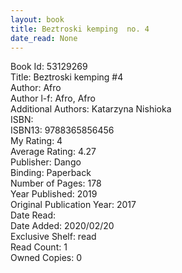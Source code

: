 ```yaml
---
layout: book
title: Beztroski kemping  no. 4
date_read: None
---
```


Book Id: 53129269<br />
Title: Beztroski kemping #4<br />
Author: Afro<br />
Author l-f: Afro, Afro<br />
Additional Authors: Katarzyna Nishioka<br />
ISBN: <br />
ISBN13: 9788365856456<br />
My Rating: 4<br />
Average Rating: 4.27<br />
Publisher: Dango<br />
Binding: Paperback<br />
Number of Pages: 178<br />
Year Published: 2019<br />
Original Publication Year: 2017<br />
Date Read: <br />
Date Added: 2020/02/20<br />
Exclusive Shelf: read<br />
Read Count: 1<br />
Owned Copies: 0<br />

